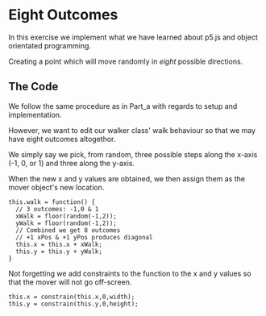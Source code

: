 # Eight Outcomes
In this exercise we implement what we have learned about p5.js and object orientated programming.

Creating a point which will move randomly in _eight_ possible directions.

## The Code
We follow the same procedure as in Part_a with regards to setup and implementation.

However, we want to edit our walker class' walk behaviour so that we may have eight outcomes altogethor.

We simply say we pick, from random, three possible steps along the x-axis (-1, 0, or 1) and three along the y-axis.

When the new x and y values are obtained, we then assign them as the mover object's new location.

```
this.walk = function() {
  // 3 outcomes: -1,0 & 1
  xWalk = floor(random(-1,2));
  yWalk = floor(random(-1,2));
  // Combined we get 8 outcomes
  // +1 xPos & +1 yPos produces diagonal
  this.x = this.x + xWalk;
  this.y = this.y + yWalk;
}
```

Not forgetting we add constraints to the function to the x and y values so that the mover will not go off-screen.

```
this.x = constrain(this.x,0,width);
this.y = constrain(this.y,0,height);
```
